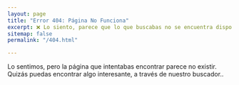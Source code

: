 ```yaml
---
layout: page
title: "Error 404: Página No Funciona"
excerpt: ❌ Lo siento, parece que lo que buscabas no se encuentra disponible, te invito a que pruebes a realizar alguna otra búsqueda.
sitemap: false
permalink: "/404.html"

---
```

Lo sentimos, pero la página que intentabas encontrar parece no existir. Quizás puedas encontrar algo interesante, a través de nuestro buscador..

<script>
var GOOG_FIXURL_LANG = 'es';
var GOOG_FIXURL_SITE = '{{ site.url }}'
</script>
<script src="https://linkhelp.clients.google.com/tbproxy/lh/wm/fixurl.js">
</script>